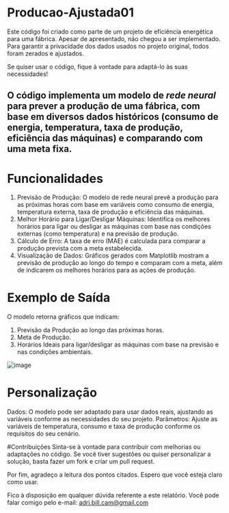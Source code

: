 # Producao-Ajustada01
Este código foi criado como parte de um projeto de eficiência energética para uma fábrica. Apesar de apresentado, não chegou a ser implementado. Para garantir a privacidade dos dados usados no projeto original, todos foram zerados e ajustados. 

Se quiser usar o código, fique à vontade para adaptá-lo às suas necessidades!

O código implementa um modelo de *rede neural* para prever a produção de uma fábrica, com base em diversos dados históricos (consumo de energia, temperatura, taxa de produção, eficiência das máquinas) e comparando com uma meta fixa. 
----------------------------------------------------------------------------------------------------------------------------------
# Funcionalidades

1. Previsão de Produção: O modelo de rede neural prevê a produção para as próximas horas com base em variáveis como consumo de energia, temperatura externa, taxa de produção e eficiência das máquinas.
2. Melhor Horário para Ligar/Desligar Máquinas: Identifica os melhores horários para ligar ou desligar as máquinas com base nas condições externas (como temperatura) e na previsão de produção.
3. Cálculo de Erro: A taxa de erro (MAE) é calculada para comparar a produção prevista com a meta estabelecida.
4. Visualização de Dados: Gráficos gerados com Matplotlib mostram a previsão de produção ao longo do tempo e comparam com a meta, além de indicarem os melhores horários para as ações de produção.

# Exemplo de Saída
O modelo retorna gráficos que indicam:

1. Previsão da Produção ao longo das próximas horas.
2. Meta de Produção.
3. Horários Ideais para ligar/desligar as máquinas com base na previsão e nas condições ambientais.

![image](https://github.com/user-attachments/assets/38770d46-7a66-4007-bf64-e42d908bfd65)

# Personalização
Dados: O modelo pode ser adaptado para usar dados reais, ajustando as variáveis conforme as necessidades do seu projeto.
Parâmetros: Ajuste as variáveis de temperatura, consumo e taxa de produção conforme os requisitos do seu cenário.

#Contribuições
Sinta-se à vontade para contribuir com melhorias ou adaptações no código. Se você tiver sugestões ou quiser personalizar a solução, basta fazer um fork e criar um pull request.

Por fim, agradeço a leitura dos pontos citados. Espero que você esteja claro como usar.

Fico à disposição em qualquer dúvida referente a este relatório. Você pode falar comigo pelo e-mail: adri.bill.cam@gmail.com
